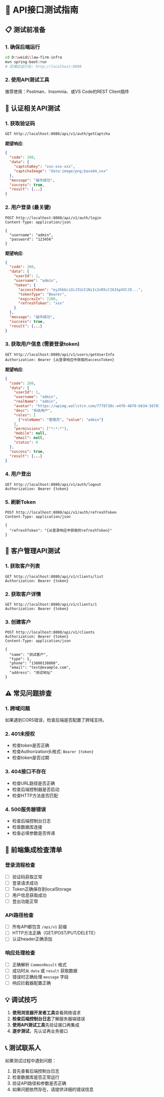 # 🧪 API接口测试指南

## 📋 **测试前准备**

### 1. 确保后端运行
```bash
cd D:\weidi\law-firm-infra
mvn spring-boot:run
# 后端应运行在: http://localhost:8080
```

### 2. 使用API测试工具
推荐使用：Postman、Insomnia、或VS Code的REST Client插件

## 🔑 **认证相关API测试**

### 1. 获取验证码
```http
GET http://localhost:8080/api/v1/auth/getCaptcha
```

**期望响应**:
```json
{
  "code": 200,
  "data": {
    "captchaKey": "xxx-xxx-xxx",
    "captchaImage": "data:image/png;base64,xxx"
  },
  "message": "操作成功",
  "success": true,
  "result": {...}
}
```

### 2. 用户登录 (最关键)
```http
POST http://localhost:8080/api/v1/auth/login
Content-Type: application/json

{
  "username": "admin",
  "password": "123456"
}
```

**期望响应**:
```json
{
  "code": 200,
  "data": {
    "userId": 1,
    "username": "admin",
    "token": {
      "accessToken": "eyJhbGciOiJIUzI1NiIsInR5cCI6IkpXVCJ9...",
      "tokenType": "Bearer",
      "expiresIn": 7200,
      "refreshToken": "xxx"
    }
  },
  "message": "操作成功", 
  "success": true,
  "result": {...}
}
```

### 3. 获取用户信息 (需要登录token)
```http
GET http://localhost:8080/api/v1/users/getUserInfo
Authorization: Bearer {从登录响应中获取的accessToken}
```

**期望响应**:
```json
{
  "code": 200,
  "data": {
    "userId": 1,
    "username": "admin",
    "realName": "admin",
    "avatar": "https://wpimg.wallstcn.com/f778738c-e4f8-4870-b634-56703b4acafe.gif",
    "desc": "系统用户",
    "roles": [
      {"roleName": "管理员", "value": "admin"}
    ],
    "permissions": ["*:*:*"],
    "mobile": null,
    "email": null,
    "status": 0
  },
  "success": true,
  "result": {...}
}
```

### 4. 用户登出
```http
GET http://localhost:8080/api/v1/auth/logout
Authorization: Bearer {token}
```

### 5. 刷新Token
```http
POST http://localhost:8080/api/v1/auth/refreshToken
Content-Type: application/json

{
  "refreshToken": "{从登录响应中获取的refreshToken}"
}
```

## 🏢 **客户管理API测试**

### 1. 获取客户列表
```http
GET http://localhost:8080/api/v1/clients/list
Authorization: Bearer {token}
```

### 2. 获取客户详情
```http
GET http://localhost:8080/api/v1/clients/1
Authorization: Bearer {token}
```

### 3. 创建客户
```http
POST http://localhost:8080/api/v1/clients
Authorization: Bearer {token}
Content-Type: application/json

{
  "name": "测试客户",
  "type": 1,
  "phone": "13800138000",
  "email": "test@example.com",
  "address": "测试地址"
}
```

## ⚠️ **常见问题排查**

### 1. 跨域问题
如果遇到CORS错误，检查后端是否配置了跨域支持。

### 2. 401未授权
- 检查token是否正确
- 检查Authorization头格式: `Bearer {token}`
- 检查token是否过期

### 3. 404接口不存在
- 检查URL路径是否正确
- 检查后端控制器是否启动
- 检查HTTP方法是否匹配

### 4. 500服务器错误
- 检查后端控制台日志
- 检查数据库连接
- 检查必填参数是否传递

## 🎯 **前端集成检查清单**

### 登录流程检查
- [ ] 验证码获取正常
- [ ] 登录请求成功
- [ ] Token正确保存到localStorage
- [ ] 用户信息获取成功
- [ ] 登出功能正常

### API路径检查
- [ ] 所有API都包含 `/api/v1` 前缀
- [ ] HTTP方法正确（GET/POST/PUT/DELETE）
- [ ] 认证header正确添加

### 响应处理检查
- [ ] 正确解析 `CommonResult` 格式
- [ ] 成功时从 `data` 或 `result` 获取数据
- [ ] 错误时正确处理 `message` 字段
- [ ] 响应拦截器配置正确

## 💡 **调试技巧**

1. **使用浏览器开发者工具**查看网络请求
2. **检查后端控制台日志**了解服务器端错误
3. **使用API测试工具**先验证接口再集成
4. **逐步测试**，先认证再业务接口

## 📞 **测试联系人**

如果测试过程中遇到问题：
1. 首先查看后端控制台日志
2. 检查数据库是否正常运行  
3. 验证API路径和参数是否正确
4. 如果问题依然存在，请提供详细的错误信息 